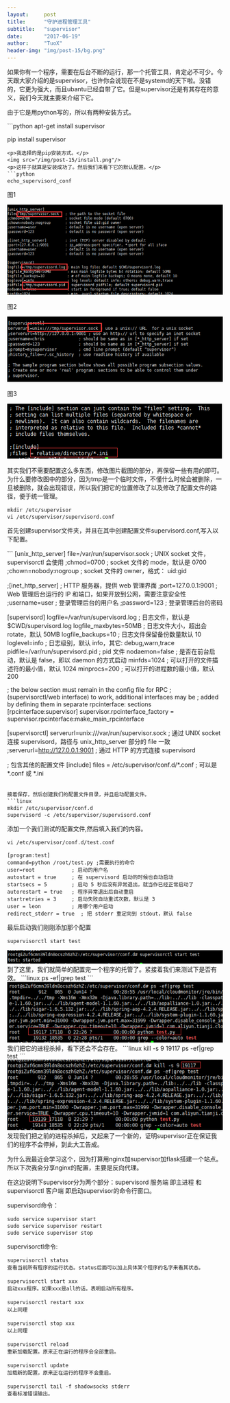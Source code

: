 ```yaml
---
layout:     post
title:      "守护进程管理工具"
subtitle:   "supervisor"
date:       "2017-06-19"
author:     "TuoX"
header-img: "img/post-15/bg.png"
---
```


<p>如果你有一个程序，需要在后台不断的运行，那一个托管工具，肯定必不可少。今天跟大家介绍的是supervisor，也许你会说现在不是systemd的天下啦。没错的，它更为强大，而且ubantu已经自带了它。但是supervisor还是有其存在的意义，我们今天就主要来介绍下它。</p>
<p>由于它是用python写的，所以有两种安装方式。</p>
```python
apt-get install supervisor

pip install supervisor
```
<p>我选择的是pip安装方式。</p>
<img src="/img/post-15/install.png"/>
<p>这样子就算是安装成功了。然后我们来看下它的默认配置。</p>
```python
echo_supervisord_conf
```
<p>图1</p>
<img src="/img/post-15/config1.png"/>
<p>图2</p>
<img src="/img/post-15/config2.png"/>
<p>图3</p>
<img src="/img/post-15/config3.png"/>

其实我们不需要配置这么多东西，修改图片截图的部分，再保留一些有用的即可。为什么要修改图中的部分，因为tmp是一个临时文件，不懂什么时候会被删除，一旦被删除，就会出现错误，所以我们把它的位置修改了以及修改了配置文件的路径，便于统一管理。
```
mkdir /etc/supervisor
vi /etc/supervisor/supervisord.conf
```
<p>首先创建supervisor文件夹，并且在其中创建配置文件supervisord.conf,写入以下配置。</p>
```
[unix_http_server]
file=/var/run/supervisor.sock   ; UNIX socket 文件，supervisorctl 会使用
;chmod=0700                 ; socket 文件的 mode，默认是 0700
;chown=nobody:nogroup       ; socket 文件的 owner，格式： uid:gid
 
;[inet_http_server]         ; HTTP 服务器，提供 web 管理界面
;port=127.0.0.1:9001        ; Web 管理后台运行的 IP 和端口，如果开放到公网，需要注意安全性
;username=user              ; 登录管理后台的用户名
;password=123               ; 登录管理后台的密码
 
[supervisord]
logfile=/var/run/supervisord.log ; 日志文件，默认是 $CWD/supervisord.log
logfile_maxbytes=50MB        ; 日志文件大小，超出会 rotate，默认 50MB
logfile_backups=10           ; 日志文件保留备份数量默认 10
loglevel=info                ; 日志级别，默认 info，其它: debug,warn,trace
pidfile=/var/run/supervisord.pid ; pid 文件
nodaemon=false               ; 是否在前台启动，默认是 false，即以 daemon 的方式启动
minfds=1024                  ; 可以打开的文件描述符的最小值，默认 1024
minprocs=200                 ; 可以打开的进程数的最小值，默认 200
 
; the below section must remain in the config file for RPC
; (supervisorctl/web interface) to work, additional interfaces may be
; added by defining them in separate rpcinterface: sections
[rpcinterface:supervisor]
supervisor.rpcinterface_factory = supervisor.rpcinterface:make_main_rpcinterface
 
[supervisorctl]
serverurl=unix:///var/run/supervisor.sock ; 通过 UNIX socket 连接 supervisord，路径与 unix_http_server 部分的 file 一致
;serverurl=http://127.0.0.1:9001 ; 通过 HTTP 的方式连接 supervisord
 
; 包含其他的配置文件
[include]
files = /etc/supervisor/conf.d/*.conf    ; 可以是 *.conf 或 *.ini
```

接着保存，然后创建我们的配置文件目录，并且启动配置文件。
```linux
mkdir /etc/supervisor/conf.d
supervisord -c /etc/supervisor/supervisord.conf
```
添加一个我们测试的配置文件,然后填入我们的内容。
```linux
vi /etc/supervisor/conf.d/test.conf
```
```linux
[program:test]
command=python /root/test.py ;需要执行的命令
user=root            ; 启动的用户名
autostart = true     ; 在 supervisord 启动的时候也自动启动
startsecs = 5        ; 启动 5 秒后没有异常退出，就当作已经正常启动了
autorestart = true   ; 程序异常退出后自动重启
startretries = 3     ; 启动失败自动重试次数，默认是 3
user = leon          ; 用哪个用户启动
redirect_stderr = true  ; 把 stderr 重定向到 stdout，默认 false
```
最后启动我们刚刚添加那个配置
```linux
supervisorctl start test 
```
<img src="/img/post-15/start.png"/>
到了这里，我们就简单的配置完一个程序的托管了。紧接着我们来测试下是否有效。
```linux
ps -ef|grep test
```
<img src="/img/post-15/result1.png"/>
我们把它的进程杀掉，看下还会不会存在。
```linux
kill -s 9 19117
ps -ef|grep test
```
<img src="/img/post-15/result2.png"/>
发现我们把之前的进程杀掉后，又起来了一个新的，证明supervisor正在保证我们的程序不会停掉，到此大工告成。

为什么我最近会学习这个，因为打算用nginx加supervisor加flask搭建一个站点。所以下次我会分享nginx的配置，主要是反向代理。

在这边说明下supervisor分为两个部分：supervisord 服务端 即主进程 和supervisorctl 客户端 即启动supervisor的命令行窗口。

supervisord命令：
```linux
sudo service supervisor start
sudo service supervisor restart
sudo service supervisor stop
```

supervisorctl命令:
```linux
supervisorctl status
查看当前所有程序的运行状态。status后面可以加上具体某个程序的名字来看其状态。

supervisorctl start xxx
启动xxx程序。如果xxx是all的话，表明启动所有程序。

supervisorctl restart xxx
以上同理

supervisorctl stop xxx
以上同理

supervisorctl reload
重新加载配置。原来正在运行的程序会全部重启。

supervisorctl update
加载新的配置，原来正在运行的程序不会重启。

supervisorctl tail -f shadowsocks stderr
查看标准错误输出。
```